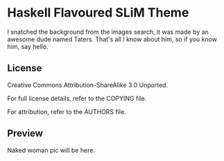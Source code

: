 # Haskell Flavoured SLiM Theme

I snatched the background from the images search, it was made by an awesome
dude named Taters. That's all I know about him, so if you know him, say hello.

## License

Creative Commons Attribution-ShareAlike 3.0 Unported.

For full license details, refer to the COPYING file.

For attribution, refer to the AUTHORS file.

## Preview

Naked woman pic will be here.
